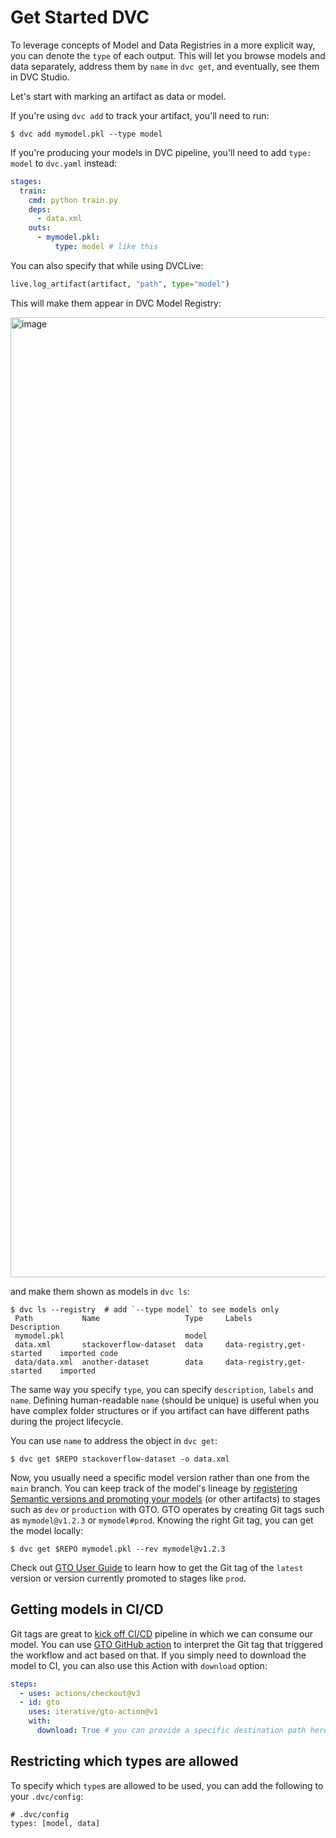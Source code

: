 # Get Started DVC

To leverage concepts of Model and Data Registries in a more explicit way, you
can denote the `type` of each output. This will let you browse models and data
separately, address them by `name` in `dvc get`, and eventually, see them in DVC
Studio.

Let's start with marking an artifact as data or model.

If you're using `dvc add` to track your artifact, you'll need to run:

```dvc
$ dvc add mymodel.pkl --type model
```

If you're producing your models in DVC pipeline, you'll need to add
`type: model` to `dvc.yaml` instead:

```yaml
stages:
  train:
    cmd: python train.py
    deps:
      - data.xml
    outs:
      - mymodel.pkl:
          type: model # like this
```

You can also specify that while using DVCLive:

```py
live.log_artifact(artifact, "path", type="model")
```

This will make them appear in DVC Model Registry:

<img width="1536" alt="image" src="https://user-images.githubusercontent.com/6797716/223443152-84f57b79-3395-4965-97f9-edc81896a1dc.png">

and make them shown as models in `dvc ls`:

```dvc
$ dvc ls --registry  # add `--type model` to see models only
 Path           Name                   Type     Labels                       Description
 mymodel.pkl                           model
 data.xml       stackoverflow-dataset  data     data-registry,get-started    imported code
 data/data.xml  another-dataset        data     data-registry,get-started    imported
```

The same way you specify `type`, you can specify `description`, `labels` and
`name`. Defining human-readable `name` (should be unique) is useful when you
have complex folder structures or if you artifact can have different paths
during the project lifecycle.

You can use `name` to address the object in `dvc get`:

```dvc
$ dvc get $REPO stackoverflow-dataset -o data.xml
```

Now, you usually need a specific model version rather than one from the `main`
branch. You can keep track of the model's lineage by
[registering Semantic versions and promoting your models](/doc/gto/get-started)
(or other artifacts) to stages such as `dev` or `production` with GTO. GTO
operates by creating Git tags such as `mymodel@v1.2.3` or `mymodel#prod`.
Knowing the right Git tag, you can get the model locally:

```dvc
$ dvc get $REPO mymodel.pkl --rev mymodel@v1.2.3
```

Check out
[GTO User Guide](/doc/gto/user-guide/#getting-artifacts-in-systems-downstream)
to learn how to get the Git tag of the `latest` version or version currently
promoted to stages like `prod`.

## Getting models in CI/CD

Git tags are great to [kick off CI/CD](/doc/gto/user-guide/#acting-in-cicd)
pipeline in which we can consume our model. You can use
[GTO GitHub action](https://github.com/iterative/gto-action) to interpret the
Git tag that triggered the workflow and act based on that. If you simply need to
download the model to CI, you can also use this Action with `download` option:

```yaml
steps:
  - uses: actions/checkout@v3
  - id: gto
    uses: iterative/gto-action@v1
    with:
      download: True # you can provide a specific destination path here instead of `True`
```

## Restricting which types are allowed

To specify which `type`s are allowed to be used, you can add the following to
your `.dvc/config`:

```
# .dvc/config
types: [model, data]
```
